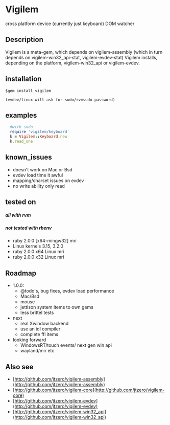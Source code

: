 # Vigilem
  cross platform device (currently just keyboard) DOM watcher

## Description
  Vigilem is a meta-gem, which depends on vigilem-assembly (which in turn depends on vigilem-win32_api-stat, vigilem-evdev-stat)
  Vigilem installs, depending on the platform, vigilem-win32_api or vigilem-evdev.
  
## installation
    $gem install vigilem
    
    (evdev/linux will ask for sudo/rvmsudo password)
    
## examples
```ruby
  #with sudo
  require 'vigilem/keyboard'
  k = Vigilem::Keyboard.new
  k.read_one
```

## known_issues
   - doesn't work on Mac or Bsd
   - evdev load time it awful
   - mapping/charset issues on evdev
   - no write ability only read
   
## tested on
##### all with rvm
##### not tested with rbenv
   - ruby 2.0.0 [x64-mingw32] mri
   - Linux kernels 3.15, 3.2.0
   - ruby 2.0.0 x64 Linux mri
   - ruby 2.0.0 x32 Linux mri

## Roadmap
 + 1.0.0:
   - @todo's, bug fixes, evdev load performance
   - Mac/Bsd
   - mouse
   - jettison system items to own gems
   - less brittel tests
 + next
   - real Xwindow backend
   - use an idl compiler
   - complete ffi items
 + looking forward
   - WindowsRT/touch events/ next gen win api
   - wayland/mir etc

## Also see

* [http://github.com/jtzero/vigilem-assembly](http://github.com/jtzero/vigilem-assembly)
* [http://github.com/jtzero/vigilem-core](http://github.com/jtzero/vigilem-core)
* [http://github.com/jtzero/vigilem-evdev](http://github.com/jtzero/vigilem-evdev)
* [http://github.com/jtzero/vigilem-win32_api](http://github.com/jtzero/vigilem-win32_api)
